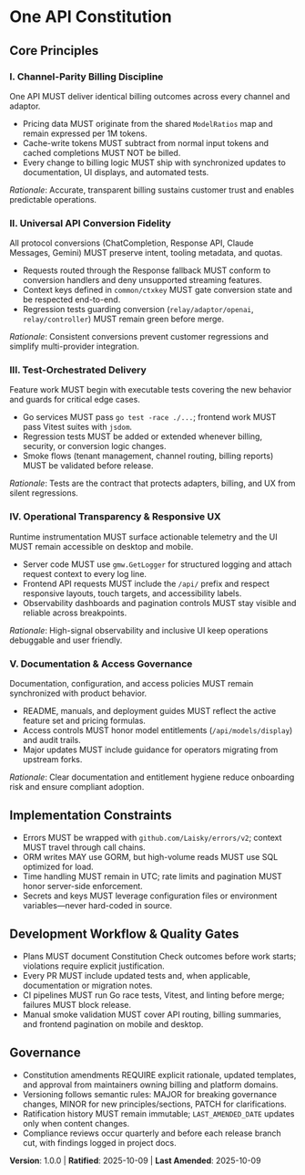 <!--
Sync Impact Report:
- Version: N/A → 1.0.0
- Modified Principles:
	- [PRINCIPLE_1_NAME] → I. Channel-Parity Billing Discipline
	- [PRINCIPLE_2_NAME] → II. Universal API Conversion Fidelity
	- [PRINCIPLE_3_NAME] → III. Test-Orchestrated Delivery
	- [PRINCIPLE_4_NAME] → IV. Operational Transparency & Responsive UX
	- [PRINCIPLE_5_NAME] → V. Documentation & Access Governance
- Added Sections:
	- Implementation Constraints
	- Development Workflow & Quality Gates
- Removed Sections:
	- None
- Templates Updated:
	- .specify/templates/plan-template.md ✅ updated
	- .specify/templates/spec-template.md ✅ updated
	- .specify/templates/tasks-template.md ✅ updated
- Follow-up TODOs:
	- None
-->
# One API Constitution

## Core Principles

### I. Channel-Parity Billing Discipline

One API MUST deliver identical billing outcomes across every channel and adaptor.

- Pricing data MUST originate from the shared `ModelRatios` map and remain expressed per 1M tokens.
- Cache-write tokens MUST subtract from normal input tokens and cached completions MUST NOT be billed.
- Every change to billing logic MUST ship with synchronized updates to documentation, UI displays, and automated tests.

*Rationale*: Accurate, transparent billing sustains customer trust and enables predictable operations.

### II. Universal API Conversion Fidelity

All protocol conversions (ChatCompletion, Response API, Claude Messages, Gemini) MUST preserve intent, tooling metadata, and quotas.

- Requests routed through the Response fallback MUST conform to conversion handlers and deny unsupported streaming features.
- Context keys defined in `common/ctxkey` MUST gate conversion state and be respected end-to-end.
- Regression tests guarding conversion (`relay/adaptor/openai`, `relay/controller`) MUST remain green before merge.

*Rationale*: Consistent conversions prevent customer regressions and simplify multi-provider integration.

### III. Test-Orchestrated Delivery

Feature work MUST begin with executable tests covering the new behavior and guards for critical edge cases.

- Go services MUST pass `go test -race ./...`; frontend work MUST pass Vitest suites with `jsdom`.
- Regression tests MUST be added or extended whenever billing, security, or conversion logic changes.
- Smoke flows (tenant management, channel routing, billing reports) MUST be validated before release.

*Rationale*: Tests are the contract that protects adapters, billing, and UX from silent regressions.

### IV. Operational Transparency & Responsive UX

Runtime instrumentation MUST surface actionable telemetry and the UI MUST remain accessible on desktop and mobile.

- Server code MUST use `gmw.GetLogger` for structured logging and attach request context to every log line.
- Frontend API requests MUST include the `/api/` prefix and respect responsive layouts, touch targets, and accessibility labels.
- Observability dashboards and pagination controls MUST stay visible and reliable across breakpoints.

*Rationale*: High-signal observability and inclusive UI keep operations debuggable and user friendly.

### V. Documentation & Access Governance

Documentation, configuration, and access policies MUST remain synchronized with product behavior.

- README, manuals, and deployment guides MUST reflect the active feature set and pricing formulas.
- Access controls MUST honor model entitlements (`/api/models/display`) and audit trails.
- Major updates MUST include guidance for operators migrating from upstream forks.

*Rationale*: Clear documentation and entitlement hygiene reduce onboarding risk and ensure compliant adoption.

## Implementation Constraints

- Errors MUST be wrapped with `github.com/Laisky/errors/v2`; context MUST travel through call chains.
- ORM writes MAY use GORM, but high-volume reads MUST use SQL optimized for load.
- Time handling MUST remain in UTC; rate limits and pagination MUST honor server-side enforcement.
- Secrets and keys MUST leverage configuration files or environment variables—never hard-coded in source.

## Development Workflow & Quality Gates

- Plans MUST document Constitution Check outcomes before work starts; violations require explicit justification.
- Every PR MUST include updated tests and, when applicable, documentation or migration notes.
- CI pipelines MUST run Go race tests, Vitest, and linting before merge; failures MUST block release.
- Manual smoke validation MUST cover API routing, billing summaries, and frontend pagination on mobile and desktop.

## Governance

- Constitution amendments REQUIRE explicit rationale, updated templates, and approval from maintainers owning billing and platform domains.
- Versioning follows semantic rules: MAJOR for breaking governance changes, MINOR for new principles/sections, PATCH for clarifications.
- Ratification history MUST remain immutable; `LAST_AMENDED_DATE` updates only when content changes.
- Compliance reviews occur quarterly and before each release branch cut, with findings logged in project docs.

**Version**: 1.0.0 | **Ratified**: 2025-10-09 | **Last Amended**: 2025-10-09
